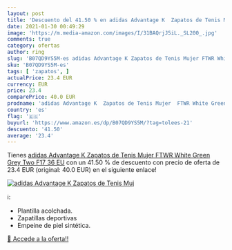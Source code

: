 ```yaml
---
layout: post
title: 'Descuento del 41.50 % en adidas Advantage K  Zapatos de Tenis Muj'
date: 2021-01-30 00:49:29
image: 'https://m.media-amazon.com/images/I/31BAQrjJ5iL._SL200_.jpg'
comments: true
category: ofertas
author: ring
slug: 'B07QD9YS5M-es adidas Advantage K Zapatos de Tenis Mujer FTWR White Green...'
sku: 'B07QD9YS5M-es'
tags: [ 'zapatos', ]
actualPrice: 23.4 EUR
currency: EUR
price: 23.4
comparePrice: 40.0 EUR
prodname: 'adidas Advantage K  Zapatos de Tenis Mujer  FTWR White Green Grey Two F17  36 EU'
country: 'es'
flag: '🇪🇸'
buyurl: 'https://www.amazon.es/dp/B07QD9YS5M/?tag=tolees-21'
descuento: '41.50'
average: '23.4'
---
```


Tienes [adidas Advantage K  Zapatos de Tenis Mujer  FTWR White Green Grey Two F17  36 EU](https://www.amazon.es/dp/B07QD9YS5M/?tag=tolees-21) con un 41.50 % de descuento con precio de oferta de 23.4 EUR (original: 40.0 EUR) en el siguiente enlace!

[![adidas Advantage K  Zapatos de Tenis Muj](https://m.media-amazon.com/images/I/31BAQrjJ5iL._SL200_.jpg)](https://www.amazon.es/dp/B07QD9YS5M/?tag=tolees-21)

ℹ️:

- Plantilla acolchada.
- Zapatillas deportivas
- Empeine de piel sintética.

[🛒 Accede a la oferta!!](https://www.amazon.es/dp/B07QD9YS5M/?tag=tolees-21)
